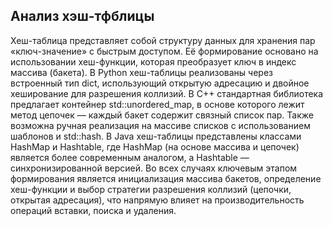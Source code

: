 ## Анализ хэш-тфблицы
Хеш-таблица представляет собой структуру данных для хранения пар «ключ-значение» с быстрым доступом. Её формирование основано на использовании хеш-функции, которая преобразует ключ в индекс массива (бакета). В Python хеш-таблицы реализованы через встроенный тип dict, использующий открытую адресацию и двойное хеширование для разрешения коллизий. В C++ стандартная библиотека предлагает контейнер std::unordered_map, в основе которого лежит метод цепочек — каждый бакет содержит связный список пар. Также возможна ручная реализация на массиве списков с использованием шаблонов и std::hash. В Java хеш-таблицы представлены классами HashMap и Hashtable, где HashMap (на основе массива и цепочек) является более современным аналогом, а Hashtable — синхронизированной версией. Во всех случаях ключевым этапом формирования является инициализация массива бакетов, определение хеш-функции и выбор стратегии разрешения коллизий (цепочки, открытая адресация), что напрямую влияет на производительность операций вставки, поиска и удаления.
